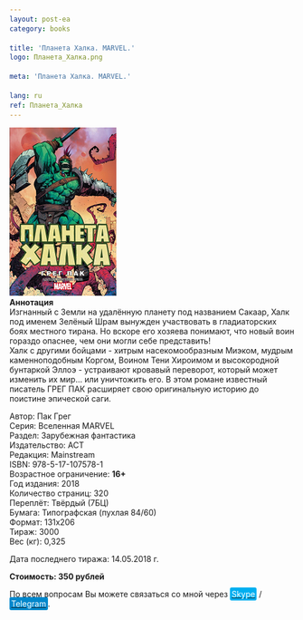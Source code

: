 ```yaml
---
layout: post-ea
category: books

title: 'Планета Халка. MARVEL.'
logo: Планета_Халка.png

meta: 'Планета Халка. MARVEL.'

lang: ru
ref: Планета_Халка
---
```


<a data-fancybox="gallery" href="/img/books/Планета_Халка.png"><img src="/img/books/Планета_Халка.png" alt=""></a>  
**Аннотация**  
Изгнанный с Земли на удалённую планету под названием Сакаар, Халк под именем Зелёный Шрам вынужден участвовать в гладиаторских боях местного тирана. Но вскоре его хозяева понимают, что новый воин гораздо опаснее, чем они могли себе представить!  
Халк с другими бойцами - хитрым насекомообразным Миэком, мудрым каменноподобным Коргом, Воином Тени Хироимом и высокородной бунтаркой Эллоэ - устраивают кровавый переворот, который может изменить их мир... или уничтожить его. В этом романе известный писатель ГРЕГ ПАК расширяет свою оригинальную историю до поистине эпической саги.

Автор: Пак Грег  
Серия: Вселенная MARVEL  
Раздел: Зарубежная фантастика  
Издательство: АСТ  
Редакция: Mainstream  
ISBN: 978-5-17-107578-1  
Возрастное ограничение: **16+**  
Год издания: 2018  
Количество страниц: 320  
Переплёт: Твёрдый  (7БЦ)  
Бумага: Типографская (пухлая 84/60)  
Формат: 131х206  
Тираж: 3000  
Вес (кг): 0,325

Дата последнего тиража:	14.05.2018 г.

**Стоимость: 350 рублей**

По всем вопросам Вы можете связаться со мной через <a href="skype:chutkoy89?call" target="_blank"><span style="background-color:#00aff0; color:white; padding:3px; border-radius: 3px">Skype</span></a> / <a href="https://t.me/chutkoy" target="_blank"><span style="background-color:#0088cc; color:white; padding:3px; border-radius: 3px">Telegram</span></a>.